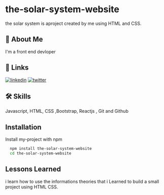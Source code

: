 # the-solar-system-website
the solar system is aproject created by me using HTML and CSS.
## 🚀 About Me
I'm a front end devloper 


## 🔗 Links

[![linkedin](https://img.shields.io/badge/linkedin-0A66C2?style=for-the-badge&logo=linkedin&logoColor=white)](https://www.linkedin.com/in/hamza-el-ghazi-0306b9227/)
[![twitter](https://img.shields.io/badge/twitter-1DA1F2?style=for-the-badge&logo=twitter&logoColor=white)](https://twitter.com/HamzaElGhazii)


## 🛠 Skills
Javascript, HTML, CSS ,Bootstrap, Reactjs , Git and Github


## Installation

Install my-project with npm

```bash
  npm install the-solar-system-website
  cd the-solar-system-website
```
    
## Lessons Learned

i learn how to use the informations theories that i Learned to build a small project using HTML CSS. 


